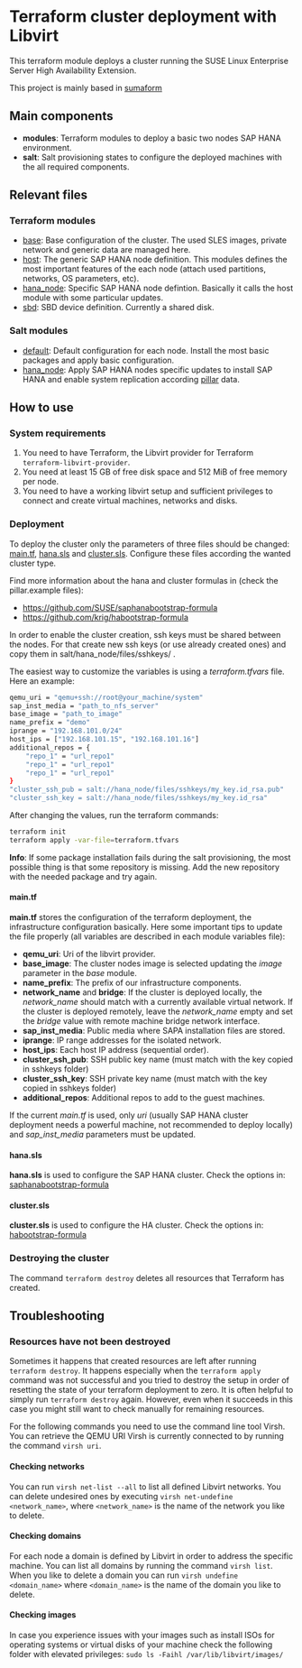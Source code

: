 # Terraform cluster deployment with Libvirt

This terraform module deploys a cluster running the SUSE Linux Enterprise Server
High Availability Extension.

This project is mainly based in [sumaform](https://github.com/moio/sumaform)

## Main components

- **modules**: Terraform modules to deploy a basic two nodes SAP HANA environment.
- **salt**: Salt provisioning states to configure the deployed machines with the
all required components.

## Relevant files

### Terraform modules
- [base](modules/base): Base configuration of the cluster. The used SLES images, private
network and generic data are managed here.
- [host](modules/host): The generic SAP HANA node definition. This modules defines the most
important features of the each node (attach used partitions, networks, OS parameters, etc).
- [hana_node](modules/hana_node): Specific SAP HANA node defintion. Basically it calls the
host module with some particular updates.
- [sbd](modules/sbd): SBD device definition. Currently a shared disk.

### Salt modules
- [default](../../salt/default): Default configuration for each node. Install the most
basic packages and apply basic configuration.
- [hana_node](../../salt/hana_node): Apply SAP HANA nodes specific updates to install
SAP HANA and enable system replication according [pillar](../../salt/hana_node/files/pillar/hana.sls)
data.

## How to use

### System requirements

1. You need to have Terraform, the Libvirt provider for Terraform
   `terraform-libvirt-provider`.
1. You need at least 15 GB of free disk space and 512 MiB of free memory per
   node.
1. You need to have a working libvirt setup and sufficient privileges to connect
   and create virtual machines, networks and disks.

### Deployment

To deploy the cluster only the parameters of three files should be changed: [main.tf](main.tf), [hana.sls](../../salt/hana_node/files/pillar/hana.sls) and [cluster.sls](../../salt/hana_node/files/pillar/cluster.sls).
Configure these files according the wanted cluster type.

Find more information about the hana and cluster formulas in (check the pillar.example files):
- https://github.com/SUSE/saphanabootstrap-formula
- https://github.com/krig/habootstrap-formula


In order to enable the cluster creation, ssh keys must be shared between the nodes. For that create new ssh keys (or use already created ones) and copy them in salt/hana_node/files/sshkeys/ .

The easiest way to customize the variables is using a *terraform.tfvars* file.
Here an example:

```bash
qemu_uri = "qemu+ssh://root@your_machine/system"
sap_inst_media = "path_to_nfs_server"
base_image = "path_to_image"
name_prefix = "demo"
iprange = "192.168.101.0/24"
host_ips = ["192.168.101.15", "192.168.101.16"]
additional_repos = {
    "repo_1" = "url_repo1"
    "repo_1" = "url_repo1"
    "repo_1" = "url_repo1"
}
"cluster_ssh_pub = salt://hana_node/files/sshkeys/my_key.id_rsa.pub"
"cluster_ssh_key = salt://hana_node/files/sshkeys/my_key.id_rsa"
```

After changing the values, run the terraform commands:

```bash
terraform init
terraform apply -var-file=terraform.tfvars
```

**Info**: If some package installation fails during the salt provisioning, the
most possible thing is that some repository is missing. Add the new repository
with the needed package and try again.

#### main.tf

**main.tf** stores the configuration of the terraform deployment, the infrastructure configuration basically. Here some important tips to update the file properly (all variables are described in each module variables file):

- **qemu_uri**: Uri of the libvirt provider.
- **base_image**: The cluster nodes image is selected updating the *image* parameter in the *base* module.
- **name_prefix**: The prefix of our infrastructure components.
- **network_name** and **bridge**: If the cluster is deployed locally, the *network_name* should match with a currently available virtual network. If the cluster is deployed remotely, leave the *network_name* empty and set the *bridge* value with remote machine bridge network interface.
- **sap_inst_media**: Public media where SAPA installation files are stored.
- **iprange**: IP range addresses for the isolated network.
- **host_ips**: Each host IP address (sequential order).
- **cluster_ssh_pub**: SSH public key name (must match with the key copied in sshkeys folder)
- **cluster_ssh_key**: SSH private key name (must match with the key copied in sshkeys folder)
- **additional_repos**: Additional repos to add to the guest machines.

If the current *main.tf* is used, only *uri* (usually SAP HANA cluster deployment needs a powerful machine, not recommended to deploy locally) and *sap_inst_media* parameters must be updated.

#### hana.sls

**hana.sls** is used to configure the SAP HANA cluster. Check the options in: [saphanabootstrap-formula](https://github.com/arbulu89/saphanabootstrap-formula)

#### cluster.sls

**cluster.sls** is used to configure the HA cluster. Check the options in: [habootstrap-formula](https://github.com/krig/habootstrap-formula)


### Destroying the cluster

The command `terraform destroy` deletes all resources that Terraform has
created.

## Troubleshooting

### Resources have not been destroyed

Sometimes it happens that created resources are left after running
`terraform destroy`. It happens especially when the `terraform apply` command
was not successful and you tried to destroy the setup in order of resetting the
state of your terraform deployment to zero.
It is often helpful to simply run `terraform destroy` again. However, even when
it succeeds in this case you might still want to check manually for remaining
resources.

For the following commands you need to use the command line tool Virsh. You can
retrieve the QEMU URI Virsh is currently connected to by running the command
`virsh uri`.

#### Checking networks

You can run `virsh net-list --all` to list all defined Libvirt networks. You can
delete undesired ones by executing `virsh net-undefine <network_name>`, where
`<network_name>` is the name of the network you like to delete.

#### Checking domains

For each node a domain is defined by Libvirt in order to address the specific
machine. You can list all domains by running the command `virsh list`. When you
like to delete a domain you can run `virsh undefine <domain_name>` where
`<domain_name>` is the name of the domain you like to delete.

#### Checking images

In case you experience issues with your images such as install ISOs for
operating systems or virtual disks of your machine check the following folder
with elevated privileges: `sudo ls -Faihl /var/lib/libvirt/images/`
